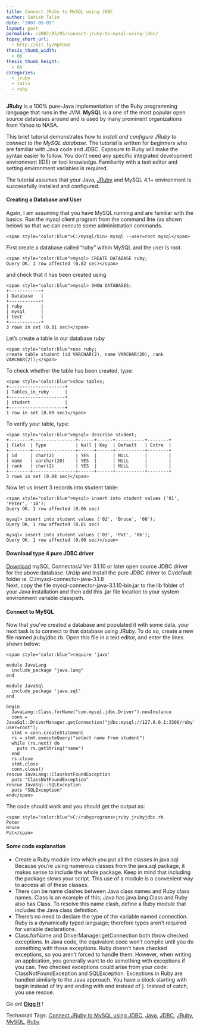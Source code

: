 ```yaml
---
title: Connect JRuby to MySQL using JDBC
author: Satish Talim
date: "2007-05-05"
layout: post
permalink: /2007/05/05/connect-jruby-to-mysql-using-jdbc/
topsy_short_url:
  - http://bit.ly/RpYUwO
thesis_thumb_width:
  - 66
thesis_thumb_height:
  - 66
categories:
  - jruby
  - rails
  - ruby
---
```

**JRuby** is a 100% pure-Java implementation of the Ruby programming
language that runs in the JVM. **MySQL** is a one of the most popular
open source databases around and is used by many prominent organizations
from Yahoo to NASA.

This brief tutorial demonstrates how to *install and configure JRuby to
connect to the MySQL database*. The tutorial is written for beginners
who are familiar with Java code and JDBC. Exposure to Ruby will make the
syntax easier to follow. You don’t need any specific integrated
development environment (IDE) or tool knowledge. Familiarity with a text
editor and setting environment variables is required.

The tutorial assumes that your Java,
[JRuby](http://rubylearning.com/blog/2007/04/27/jruby-caffeinated-ruby/)
and MySQL 4.1+ environment is successfully installed and configured.

#### Creating a Database and User

Again, I am assuming that you have MySQL running and are familiar with
the basics. Run the mysql client program from the command line (as shown
below) so that we can execute some administration commands.

    <span style="color:blue">C:/mysql/bin> mysql --user=root mysql</span>

First create a database called “ruby” within MySQL and the user is root.

    <span style="color:blue">mysql> CREATE DATABASE ruby;
    Query OK, 1 row affected (0.02 sec)</span>

and check that it has been created using

    <span style="color:blue">mysql> SHOW DATABASES;
    +------------+
    | Database   |
    +------------+
    | ruby       |
    | mysql      |
    | test       |
    +------------+
    3 rows in set (0.01 sec)</span>

Let’s create a table in our database ruby

    <span style="color:blue">use ruby;
    create table student (id VARCHAR(2), name VARCHAR(20), rank VARCHAR(2));</span>

To check whether the table has been created, type:

    <span style="color:blue">show tables;
    +---------------------+
    | Tables_in_ruby      |
    +---------------------+
    | student             |
    +---------------------+
    1 row in set (0.00 sec)</span>

To verify your table, type:

    <span style="color:blue">mysql> describe student;
    +--------+----------------+------+------+-----------+--------+
    | Field  | Type           | Null | Key  | Default   | Extra  |
    +--------+----------------+------+------+-----------+--------+
    | id     | char(2)        | YES  |      | NULL      |        |
    | name   | varchar(20)    | YES  |      | NULL      |        |
    | rank   | char(2)        | YES  |      | NULL      |        |
    +--------+----------------+------+------+-----------+--------+
    3 rows in set (0.04 sec)</span>

Now let us insert 3 records into student table:

    <span style="color:blue">mysql> insert into student values ('01', 'Peter', '10');
    Query OK, 1 row affected (0.06 sec)

    mysql> insert into student values ('02', 'Bruce', '08');
    Query OK, 1 row affected (0.01 sec)

    mysql> insert into student values ('03', 'Pat', '06');
    Query OK, 1 row affected (0.00 sec)</span>

#### Download type 4 pure JDBC driver

[Download](http://dev.mysql.com/get/Downloads/Connector-J/mysql-connector-java-3.1.10.zip/from/pick)
mySQL Connector/J Ver 3.1.10 or later open source JDBC driver for the
above database. Unzip and Install the pure JDBC driver to C:/default
folder ie. C:/mysql-connector-java-3.1.8\
Next, copy the file mysql-connector-java-3.1.10-bin.jar to the lib
folder of your Java installation and then add this .jar file location to
your system environment variable classpath.

#### Connect to MySQL

Now that you’ve created a database and populated it with some data, your
next task is to connect to that database using JRuby. To do so, create a
new file named jrubyjdbc.rb. Open this file in a text editor, and enter
the lines shown below:

    <span style="color:blue">require 'java'

    module JavaLang
      include_package "java.lang"
    end

    module JavaSql
      include_package 'java.sql'
    end

    begin
      JavaLang::Class.forName("com.mysql.jdbc.Driver").newInstance
      conn = JavaSql::DriverManager.getConnection("jdbc:mysql://127.0.0.1:3306/ruby?user=root");
      stmt = conn.createStatement
      rs = stmt.executeQuery("select name from student")
      while (rs.next) do
        puts rs.getString("name")
      end
      rs.close
      stmt.close
      conn.close()
    rescue JavaLang::ClassNotFoundException
      puts "ClassNotFoundException"
    rescue JavaSql::SQLException
      puts "SQLException"
    end</span>

The code should work and you should get the output as:

    <span style="color:blue">C:/rubyprograms>jruby jrubyjdbc.rb
    Peter
    Bruce
    Pat</span>

#### Some code explanation

-   Create a Ruby module into which you put all the classes in java.sql.
    Because you’re using numerous classes from the java.sql package, it\
     makes sense to include the whole package. Keep in mind that
    including the package slows your script. This use of a module is a
    convenient way to access all of these classes.
-   There can be name clashes between Java class names and Ruby class
    names. Class is an example of this; Java has java.lang.Class and
    Ruby also has Class. To resolve this name clash, define a Ruby
    module that includes the Java class definition.
-   There’s no need to declare the type of the variable named
    connection. Ruby is a dynamically typed language; therefore types
    aren’t required for variable declarations.
-   Class.forName and DriverManager.getConnection both throw checked
    exceptions. In Java code, the equivalent code won’t compile until
    you do something with those exceptions. Ruby doesn’t have checked
    exceptions, so you aren’t forced to handle them. However, when
    writing an application, you generally want to do something with
    exceptions if you can. Two checked exceptions could arise from your
    code: ClassNotFoundException and SQLException. Exceptions in Ruby
    are handled similarly to the Java approach. You have a block
    starting with begin instead of try and ending with end instead of }.
    Instead of catch, you use rescue.

Go on! **[Digg
It](http://digg.com/programming/Connect_JRuby_to_MySQL_using_JDBC)** !

Technorati Tags: [Connect JRuby to MySQL using
JDBC](http://technorati.com/tag/Connect+JRuby+to+MySQL+using+JDBC),
[Java](http://technorati.com/tag/Java),
[JDBC](http://technorati.com/tag/JDBC),
[JRuby](http://technorati.com/tag/JRuby),
[MySQL](http://technorati.com/tag/MySQL),
[Ruby](http://technorati.com/tag/Ruby)
